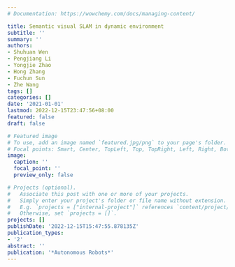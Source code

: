 ```yaml
---
# Documentation: https://wowchemy.com/docs/managing-content/

title: Semantic visual SLAM in dynamic environment
subtitle: ''
summary: ''
authors:
- Shuhuan Wen
- Pengjiang Li
- Yongjie Zhao
- Hong Zhang
- Fuchun Sun
- Zhe Wang
tags: []
categories: []
date: '2021-01-01'
lastmod: 2022-12-15T23:47:56+08:00
featured: false
draft: false

# Featured image
# To use, add an image named `featured.jpg/png` to your page's folder.
# Focal points: Smart, Center, TopLeft, Top, TopRight, Left, Right, BottomLeft, Bottom, BottomRight.
image:
  caption: ''
  focal_point: ''
  preview_only: false

# Projects (optional).
#   Associate this post with one or more of your projects.
#   Simply enter your project's folder or file name without extension.
#   E.g. `projects = ["internal-project"]` references `content/project/deep-learning/index.md`.
#   Otherwise, set `projects = []`.
projects: []
publishDate: '2022-12-15T15:47:55.878135Z'
publication_types:
- '2'
abstract: ''
publication: '*Autonomous Robots*'
---
```


